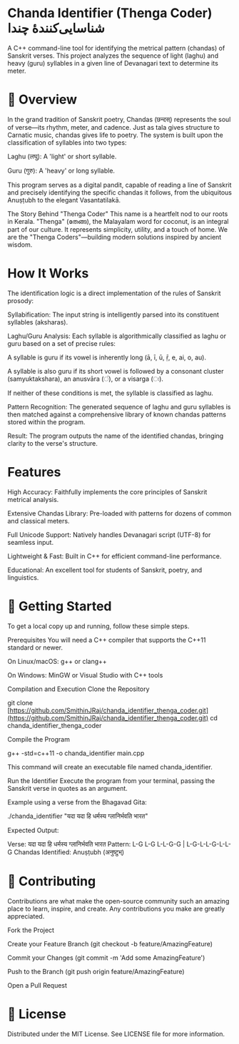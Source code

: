 # Chanda Identifier (Thenga Coder) شناسایی‌کنندهٔ چندا
A C++ command-line tool for identifying the metrical pattern (chandas) of Sanskrit verses. This project analyzes the sequence of light (laghu) and heavy (guru) syllables in a given line of Devanagari text to determine its meter.

# 📖 Overview
In the grand tradition of Sanskrit poetry, Chandas (छन्दस्) represents the soul of verse—its rhythm, meter, and cadence. Just as tala gives structure to Carnatic music, chandas gives life to poetry. The system is built upon the classification of syllables into two types:

Laghu (लघु): A 'light' or short syllable.

Guru (गुरु): A 'heavy' or long syllable.

This program serves as a digital pandit, capable of reading a line of Sanskrit and precisely identifying the specific chandas it follows, from the ubiquitous Anuṣṭubh to the elegant Vasantatilakā.

The Story Behind "Thenga Coder"
This name is a heartfelt nod to our roots in Kerala. "Thenga" (തേങ്ങ), the Malayalam word for coconut, is an integral part of our culture. It represents simplicity, utility, and a touch of home. We are the "Thenga Coders"—building modern solutions inspired by ancient wisdom.

# How It Works
The identification logic is a direct implementation of the rules of Sanskrit prosody:

Syllabification: The input string is intelligently parsed into its constituent syllables (aksharas).

Laghu/Guru Analysis: Each syllable is algorithmically classified as laghu or guru based on a set of precise rules:

A syllable is guru if its vowel is inherently long (ā, ī, ū, ṝ, e, ai, o, au).

A syllable is also guru if its short vowel is followed by a consonant cluster (samyuktakshara), an anusvāra (ं), or a visarga (ः).

If neither of these conditions is met, the syllable is classified as laghu.

Pattern Recognition: The generated sequence of laghu and guru syllables is then matched against a comprehensive library of known chandas patterns stored within the program.

Result: The program outputs the name of the identified chandas, bringing clarity to the verse's structure.

# Features
High Accuracy: Faithfully implements the core principles of Sanskrit metrical analysis.

Extensive Chandas Library: Pre-loaded with patterns for dozens of common and classical meters.

Full Unicode Support: Natively handles Devanagari script (UTF-8) for seamless input.

Lightweight & Fast: Built in C++ for efficient command-line performance.

Educational: An excellent tool for students of Sanskrit, poetry, and linguistics.

# 🚀 Getting Started
To get a local copy up and running, follow these simple steps.

Prerequisites
You will need a C++ compiler that supports the C++11 standard or newer.

On Linux/macOS: g++ or clang++

On Windows: MinGW or Visual Studio with C++ tools

Compilation and Execution
Clone the Repository

git clone [https://github.com/SmithinJRaj/chanda_identifier_thenga_coder.git](https://github.com/SmithinJRaj/chanda_identifier_thenga_coder.git)
cd chanda_identifier_thenga_coder

Compile the Program

g++ -std=c++11 -o chanda_identifier main.cpp

This command will create an executable file named chanda_identifier.

Run the Identifier
Execute the program from your terminal, passing the Sanskrit verse in quotes as an argument.

Example using a verse from the Bhagavad Gita:

./chanda_identifier "यदा यदा हि धर्मस्य ग्लानिर्भवति भारत"

Expected Output:

Verse: यदा यदा हि धर्मस्य ग्लानिर्भवति भारत
Pattern: L-G L-G L-L-G-G | L-G-L-L-G-L-L-G
Chandas Identified: Anuṣṭubh (अनुष्टुभ्)

# 🤝 Contributing
Contributions are what make the open-source community such an amazing place to learn, inspire, and create. Any contributions you make are greatly appreciated.

Fork the Project

Create your Feature Branch (git checkout -b feature/AmazingFeature)

Commit your Changes (git commit -m 'Add some AmazingFeature')

Push to the Branch (git push origin feature/AmazingFeature)

Open a Pull Request

# 📜 License
Distributed under the MIT License. See LICENSE file for more information.